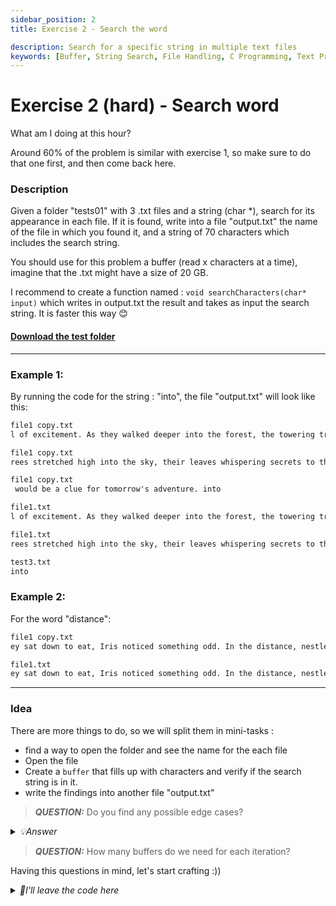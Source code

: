 ```yaml
---
sidebar_position: 2
title: Exercise 2 - Search the word

description: Search for a specific string in multiple text files
keywords: [Buffer, String Search, File Handling, C Programming, Text Processing, Directory Traversal, Edge Cases, File I/O, fopen, opendir, readdir]
---
```


# Exercise 2 (hard) - Search word
What am I doing at this hour?

Around 60% of the problem is similar with exercise 1, so make sure to do that one first, and then come back here.

### Description
Given a folder "tests01" with 3 .txt files and a string (char *), search for its appearance in each file.
If it is found, write into a file "output.txt" the name of the file in which you found it, and a string of 70 characters which includes the search string.

You should use for this problem a buffer (read x characters at a time), imagine that the .txt might have a size of 20 GB.

I recommend to create a function named : `void searchCharacters(char* input)` which writes in output.txt the result and takes as input the search string. It is faster this way 😊
#### [Download the test folder](/downloads/tests01.zip)

---
### Example 1:
By running the code for the string : "into", the file "output.txt" will look like this:
```txt
file1 copy.txt
l of excitement. As they walked deeper into the forest, the towering trees

file1 copy.txt
rees stretched high into the sky, their leaves whispering secrets to the w

file1 copy.txt
 would be a clue for tomorrow's adventure. into

file1.txt
l of excitement. As they walked deeper into the forest, the towering trees

file1.txt
rees stretched high into the sky, their leaves whispering secrets to the w

test3.txt
into
```

### Example 2:
For the word "distance":
```txt
file1 copy.txt
ey sat down to eat, Iris noticed something odd. In the distance, nestled betwe

file1.txt
ey sat down to eat, Iris noticed something odd. In the distance, nestled betwe
```

---

### Idea

There are more things to do, so we will split them in mini-tasks : 
- find a way to open the folder and see the name for the each file
- Open the file
- Create a `buffer` that fills up with characters and verify if the search string is in it.
- write the findings into another file "output.txt"

> **_QUESTION:_**  Do you find any possible edge cases?
<details>
<summary><i>💡Answer</i></summary>

- What if the word is in the end of the file?
- What if the file is empty?
- What if when you split in buffers and the search string is not taken integrally at the end?
- What if you have the size of the file is not a multiple of the buffer size? (just 5 characters)
</details>

> **_QUESTION:_**  How many buffers do we need for each iteration?

Having this questions in mind, let's start crafting :))

<details>
<summary><i>🤖I'll leave the code here</i></summary>

```c 
#include <stdio.h>
#include <stdlib.h>
#include <errno.h> 
#include <fcntl.h> 
#include <unistd.h> 
#include <sys/stat.h>
#include <dirent.h>
#include <string.h>

void searchCharacters(char* input){
    FILE * file = fopen("output.txt", "w");
 
    struct dirent *entry; // contains informations about a director file
    DIR *dir = opendir("tests01");

    if (dir == NULL)
    {
        printf("Error: Unable to open directory.\n");
        return;
    }

    while ((entry = readdir(dir)) != NULL) // read each file from direct
    {
        struct stat statbuf;
        if (strstr(entry->d_name, ".txt") != NULL)
        {
            char path[265];
            snprintf(path, sizeof(path), "tests01/%s", entry->d_name);
            //helpful for lab 2
            int file_descriptor = open(path, O_RDONLY);
            
            stat(entry->d_name, &statbuf); //informations about the file are put in statbuf

            int size = statbuf.st_size;
            int input_size = (int)strlen(input);

            size_t buff_size = 70;
            ssize_t bytes_read;
            char *buffer = (char *)malloc(buff_size);
            char *previous_buffer = (char *)malloc(input_size);  // Buffer for previous read
            char *combined_buffer = (char *)malloc(buff_size + input_size);  // Buffer for combined read
            ssize_t byte_oprire = 0;
            read(file_descriptor, previous_buffer, input_size);

            if(size <= input_size && strstr(previous_buffer, input) != NULL){
                fprintf(file, "%s\n", entry->d_name);
                fprintf(file, "%s\n\n", previous_buffer);
            }

            while((byte_oprire = read(file_descriptor, buffer, buff_size)) > 0){
                
                memcpy(combined_buffer, previous_buffer, input_size);
                memcpy(combined_buffer + input_size, buffer, byte_oprire);
                if (strstr(combined_buffer, input) != NULL) {
                    fprintf(file, "%s\n", entry->d_name);
                    fprintf(file, "%.*s\n\n", (int)(byte_oprire + input_size), combined_buffer);  // Print up to combined_size characters
                }
                int copy_size = (byte_oprire < input_size) ? byte_oprire : input_size;
                memcpy(previous_buffer, buffer + byte_oprire - copy_size, copy_size);
            }
            free(buffer);
            free(previous_buffer);
            free(combined_buffer);
        }
    
    }
    closedir(dir);
    fclose(file);
}
int main()
{
    searchCharacters("into");

    return 0;
}
```
</details>